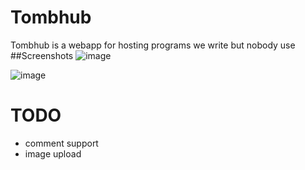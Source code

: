 # Tombhub
Tombhub is a webapp for hosting programs we write but nobody use
##Screenshots
 ![image](https://github.com/Mithrilwoodrat/Tombhub/master/screenshots/1.png)

 ![image](https://github.com/Mithrilwoodrat/Tombhub/master/screenshots/2.png)
# TODO
- comment support
- image upload

